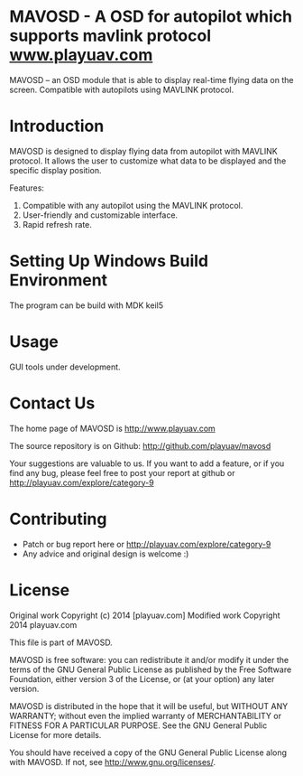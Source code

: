 MAVOSD - A OSD for autopilot which supports mavlink protocol
www.playuav.com
======

MAVOSD – an OSD module that is able to display real-time flying data on the screen. Compatible with autopilots using MAVLINK protocol. 

Introduction
============

MAVOSD is designed to display flying data from autopilot with MAVLINK protocol. It allows the user to customize what data to be displayed and the specific display position.

Features:
1.	Compatible with any autopilot using the MAVLINK protocol.
2.	User-friendly and customizable interface.
3.	Rapid refresh rate.

Setting Up Windows Build Environment
============
The program can be build with MDK keil5

Usage
=====

GUI tools under development.

Contact Us
==========

The home page of MAVOSD is http://www.playuav.com

The source repository is on Github: http://github.com/playuav/mavosd

Your suggestions are valuable to us. If you want to add a feature, or if you find any bug, please feel free to post your report at github or http://playuav.com/explore/category-9 

Contributing 
============

 - Patch or bug report here or http://playuav.com/explore/category-9
 - Any advice and original design is welcome :)

License 
============
Original work Copyright (c) 2014 [playuav.com]
Modified work Copyright 2014 playuav.com

This file is part of MAVOSD.

MAVOSD is free software: you can redistribute it and/or modify
it under the terms of the GNU General Public License as published by
the Free Software Foundation, either version 3 of the License, or
(at your option) any later version.

MAVOSD is distributed in the hope that it will be useful,
but WITHOUT ANY WARRANTY; without even the implied warranty of
MERCHANTABILITY or FITNESS FOR A PARTICULAR PURPOSE.  See the
GNU General Public License for more details.

You should have received a copy of the GNU General Public License
along with MAVOSD.  If not, see <http://www.gnu.org/licenses/>.